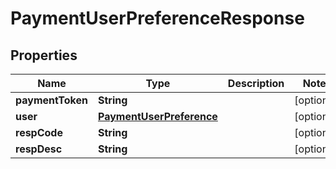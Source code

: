 

# PaymentUserPreferenceResponse


## Properties

| Name | Type | Description | Notes |
|------------ | ------------- | ------------- | -------------|
|**paymentToken** | **String** |  |  [optional] |
|**user** | [**PaymentUserPreference**](PaymentUserPreference.md) |  |  [optional] |
|**respCode** | **String** |  |  [optional] |
|**respDesc** | **String** |  |  [optional] |



